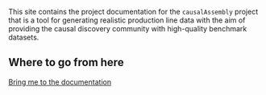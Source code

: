 This site contains the project documentation for the
`causalAssembly` project that is a tool for generating realistic production line data
with the aim of providing the causal discovery community with high-quality benchmark
datasets.

## Where to go from here

[Bring me to the documentation](documentation.md)
